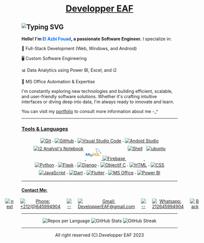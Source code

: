# <p align="center"><u>Developper EAF</u></p>

## ![Typing SVG](https://readme-typing-svg.herokuapp.com?font=comfortaa&color=016EEA&size=24&width=550&lines=+El+Azbi+Fouad;Software+Engineer;Full-Stack+Web,+Windows+and+Anroid+Developer!)

<b>Hello! I'm <span style="color:#016EEA;"><strong>El Azbi Fouad</strong></span>, a passionate Software Engineer.</b>
I specialize in:

🔧 Full-Stack Development (Web, Windows, and Android)

🖥️ Custom Software Engineering

📊 Data Analytics using Power BI, Excel, and i2

💼 MS Office Automation & Expertise

I'm constantly exploring new technologies and building efficient, scalable, and user-friendly software solutions. Whether it's crafting intuitive interfaces or diving deep into data, I'm always ready to innovate and learn.
<br>

You can visit my [portfolio](https://fouadeaf.github.io/elazbi/ "portfolio") to consult more information about me -\_^
<br></b>

---

### <u>Tools & Languages</u>

<p align="center">
    <a href="https://github.com/FouadEAF#tools--languages">
        <!-- Git -->
        <img src="https://cdn.jsdelivr.net/gh/devicons/devicon/icons/git/git-original.svg" alt="Git"  height="40" style="vertical-align:top; margin:4px">
        <!-- Github -->
        <img  src="https://encrypted-tbn0.gstatic.com/images?q=tbn:ANd9GcSuZ3SKA8cR3JS27Y_ijrqVSHjoDKjM_bhK7Q&usqp=CAU" alt="GitHub"  height="40" style="vertical-align:top; margin:4px">
        <!-- Visual Studio Code -->
        <img src="https://cdn.jsdelivr.net/gh/devicons/devicon/icons/vscode/vscode-original.svg" alt="Visual Studio Code" height="40" style="vertical-align:top; margin:4px">
        <!-- Andoid Studio -->
        <img src="https://upload.wikimedia.org/wikipedia/commons/thumb/c/c1/Android_Studio_icon_%282023%29.svg/120px-Android_Studio_icon_%282023%29.svg.png" alt="Andoid Studio" height="40" style="vertical-align:top; margin:4px">
        <!-- i2 Analyst's Notebook  -->
        <img src="https://img.informer.com/icons/png/128/7486/7486299.png" alt="i2 Analyst's Notebook" height="40" style="vertical-align:top; margin:4px" >
        <!-- SQL -->
        <img src="https://raw.githubusercontent.com/devicons/devicon/master/icons/mysql/mysql-original-wordmark.svg" alt="mysql" height="50"/>
        <!-- Firebase -->
        <img src="https://www.gstatic.com/devrel-devsite/prod/vd661722dc0bf89538e3b1471bfa72ffd39d274bea13001a4422eac953971d84d/firebase/images/lockup.svg" alt="Firebase" height="50"/>
        <!-- Shell -->
        <img src="https://user-images.githubusercontent.com/76790341/190482427-414de214-10ea-4b75-9949-9d2e51c50b09.png" alt="Shell" height="40" style="vertical-align:top; margin:4px">
        <!-- ubuntu -->
        <img src="https://upload.wikimedia.org/wikipedia/commons/thumb/7/76/Ubuntu-logo-2022.svg/1280px-Ubuntu-logo-2022.svg.png" alt="ubuntu" height="40" style="vertical-align:top; margin:4px">
        <!-- Python -->
        <img src="https://user-images.githubusercontent.com/76790341/187140476-61664fc5-1562-48a3-a5a5-f2f6d8ac917f.png" alt="Python" height="40" style="vertical-align:top; margin:4px">
        <!-- Flask -->
        <img src="https://user-images.githubusercontent.com/76790341/187142840-1acfcea2-a215-4f56-b11e-216fc8aa885b.png" alt="Flask" height="40" style="vertical-align:top; margin:4px">
        <!-- Django -->
        <img src="https://www.djangoproject.com/m/img/logos/django-logo-negative.svg" alt="Django" height="40" style="vertical-align:top; margin:4px">
        <!-- Objectif C -->
        <img src="https://user-images.githubusercontent.com/76790341/187141646-76dd8b84-1e63-4b5e-b61d-30040f2573cb.png" alt="Objectif C" height="40" style="vertical-align:top; margin:4px">
        <!-- HTML -->
        <img src="https://user-images.githubusercontent.com/76790341/187141391-bfad1a42-3cc2-4edd-903b-6d362ee63fc2.png" alt="HTML" height="40" style="vertical-align:top; margin:4px">
        <!-- CSS -->
        <img src="https://user-images.githubusercontent.com/76790341/187142293-2280c369-2a56-4dcd-8547-df421d9421fe.png" alt="CSS" height="40" style="vertical-align:top; margin:4px">
        <!-- JavaScript -->
        <img src="https://user-images.githubusercontent.com/76790341/187142409-fa9b3fc9-8e08-4870-b4d9-a630a3505339.png" alt="JavaScript" height="40" style="vertical-align:top; margin:4px">
        <!-- Dart -->
        <img src="https://dart.dev/assets/img/logo/dart-192.svg" alt="Dart" height="40" style="vertical-align:top; margin:4px">
        <!-- Flutter -->
        <img src="https://upload.wikimedia.org/wikipedia/commons/thumb/4/44/Google-flutter-logo.svg/120px-Google-flutter-logo.svg.png" alt="Flutter" height="40" style="vertical-align:top; margin:4px">
        <!-- MS Office -->
        <img src="https://img-prod-cms-rt-microsoft-com.akamaized.net/cms/api/am/imageFileData/RE1Mu3b?ver=5c31" alt="MS Office" height="40" style="vertical-align:top; margin:4px">
        <!-- Power BI -->
        <img src="https://res.cloudinary.com/hevo/image/upload/f_auto,q_auto/v1685891356/hevo-learn-1/Power-BI-Power-BI-logo.png?_i=AA" alt="Power BI" height="40" style="vertical-align:top; margin:4px">
    </a>
</p>

---

#### <u>Contact Me:</u><br>

<p align="center" style="display: flex; gap: 20px; align-items: center; justify-content: center; padding-left: 20px;">
    <a href="https://github.com/FouadEAF#contact-me">
        <img src="https://www.svgrepo.com/show/500945/next.svg" alt="next" height="40">
    </a>
    <a href="tel:+212645994904" target="_blank" alt="+212645994904">
        <img src="https://www.svgrepo.com/show/526085/phone-calling.svg" alt="Phone: +212(0)645994904" height="40" title="Phone: +212(0)645994904">
    </a>
    <a href="https://github.com/FouadEAF#contact-me">
        <img src="https://www.svgrepo.com/show/345621/code-s.svg" alt="--" height="40">
    </a>
    <a href="mailto:DevelopperEAF@gmail.com" target="_blank">
        <img src="https://www.svgrepo.com/show/349378/gmail.svg" alt="Gmail: DevelopperEAF@gmail.com" title="Gmail: DevelopperEAF@gmail.com" height="40">
    </a>
    <a href="https://github.com/FouadEAF#contact-me">
        <img src="https://www.svgrepo.com/show/345621/code-s.svg" alt="--" height="40">
    </a>
    <a href="https://api.whatsapp.com/send?phone=+212645994904&text=Hi_sir!_I_contcat_you_from_Github_account_(TYPE_YOUR_MSG_HERE)" target="_blank">
        <img src="https://www.svgrepo.com/show/452133/whatsapp.svg" alt="Whatsapp: 212645994904" title="Whatsapp: 212645994904" height="40">
    </a>
    <a href="https://github.com/FouadEAF#contact-me">
        <img src="https://www.svgrepo.com/show/500777/back.svg" alt="Back" height="40">
    </a>
</p>

---

<p align="center">
    <img height="200em" src="https://github-profile-summary-cards.vercel.app/api/cards/repos-per-language?username=FouadEAF" alt="Repos per Language">
    <img height="200em" src="https://github-profile-summary-cards.vercel.app/api/cards/stats?username=FouadEAF&theme=github" alt="GitHub Stats">
    <img src="https://github-readme-streak-stats.herokuapp.com/?user=FouadEAF" alt="GitHub Streak">
</p>

---

<p align="center"> All right reserved (C).Developper EAF 2023 </p>
